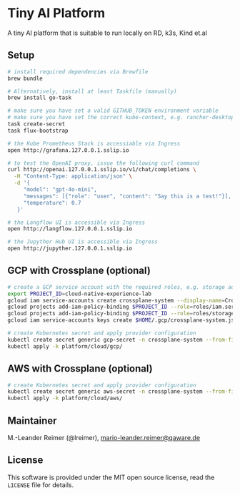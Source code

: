 # Tiny AI Platform

A tiny AI platform that is suitable to run locally on RD, k3s, Kind et.al

## Setup

```bash
# install required dependencies via Brewfile
brew bundle

# Alternatively, install at least Taskfile (manually)
brew install go-task

# make sure you have set a valid GITHUB_TOKEN environment variable
# make sure you have set the correct kube-context, e.g. rancher-desktop
task create-secret
task flux-bootstrap

# the Kube Prometheus Stack is accessiable via Ingress
open http://grafana.127.0.0.1.sslip.io

# to test the OpenAI proxy, issue the following curl command
curl http://openai.127.0.0.1.sslip.io/v1/chat/completions \
  -H "Content-Type: application/json" \
  -d '{
     "model": "gpt-4o-mini",
     "messages": [{"role": "user", "content": "Say this is a test!"}],
     "temperature": 0.7
   }'

# the Langflow UI is accessible via Ingress
open http://langflow.127.0.0.1.sslip.io 

# the Jupyther Hub UI is accessible via Ingress
open http://jupyther.127.0.0.1.sslip.io 
```

## GCP with Crossplane (optional)

```bash
# create a GCP service account with the required roles, e.g. storage admin
export PROJECT_ID=cloud-native-experience-lab
gcloud iam service-accounts create crossplane-system --display-name=Crossplane
gcloud projects add-iam-policy-binding $PROJECT_ID --role=roles/iam.serviceAccountUser --member serviceAccount:crossplane-system@$PROJECT_ID.iam.gserviceaccount.com
gcloud projects add-iam-policy-binding $PROJECT_ID --role=roles/storage.admin --member serviceAccount:crossplane-system@$PROJECT_ID.iam.gserviceaccount.com
gcloud iam service-accounts keys create $HOME/.gcp/crossplane-system.json --iam-account crossplane-system@$PROJECT_ID.iam.gserviceaccount.com

# create Kubernetes secret and apply provider configuration
kubectl create secret generic gcp-secret -n crossplane-system --from-file=credentials=${HOME}/.gcp/crossplane-system.json
kubectl apply -k platform/cloud/gcp/
```

## AWS with Crossplane (optional)

```bash
# create Kubernetes secret and apply provider configuration
kubectl create secret generic aws-secret -n crossplane-system --from-file=credentials=${HOME}/.aws/credentials
kubectl apply -k platform/cloud/aws/
```

## Maintainer

M.-Leander Reimer (@lreimer), <mario-leander.reimer@qaware.de>

## License

This software is provided under the MIT open source license, read the `LICENSE`
file for details.
